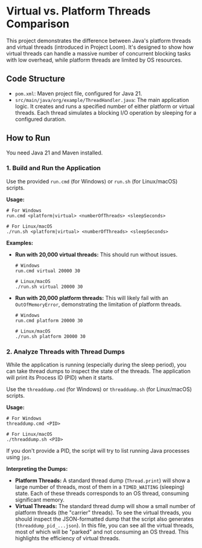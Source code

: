 # Virtual vs. Platform Threads Comparison

This project demonstrates the difference between Java's platform threads and virtual threads (introduced in Project Loom). It's designed to show how virtual threads can handle a massive number of concurrent blocking tasks with low overhead, while platform threads are limited by OS resources.

## Code Structure

- `pom.xml`: Maven project file, configured for Java 21.
- `src/main/java/org/example/ThreadHandler.java`: The main application logic. It creates and runs a specified number of either platform or virtual threads. Each thread simulates a blocking I/O operation by sleeping for a configured duration.

## How to Run

You need Java 21 and Maven installed.

### 1. Build and Run the Application

Use the provided `run.cmd` (for Windows) or `run.sh` (for Linux/macOS) scripts.

**Usage:**
```shell
# For Windows
run.cmd <platform|virtual> <numberOfThreads> <sleepSeconds>

# For Linux/macOS
./run.sh <platform|virtual> <numberOfThreads> <sleepSeconds>
```

**Examples:**

- **Run with 20,000 virtual threads:**
  This should run without issues.
  ```shell
  # Windows
  run.cmd virtual 20000 30

  # Linux/macOS
  ./run.sh virtual 20000 30
  ```

- **Run with 20,000 platform threads:**
  This will likely fail with an `OutOfMemoryError`, demonstrating the limitation of platform threads.
  ```shell
  # Windows
  run.cmd platform 20000 30

  # Linux/macOS
  ./run.sh platform 20000 30
  ```

### 2. Analyze Threads with Thread Dumps

While the application is running (especially during the sleep period), you can take thread dumps to inspect the state of the threads. The application will print its Process ID (PID) when it starts.

Use the `threaddump.cmd` (for Windows) or `threaddump.sh` (for Linux/macOS) scripts.

**Usage:**
```shell
# For Windows
threaddump.cmd <PID>

# For Linux/macOS
./threaddump.sh <PID>
```

If you don't provide a PID, the script will try to list running Java processes using `jps`.

**Interpreting the Dumps:**

- **Platform Threads:** A standard thread dump (`Thread.print`) will show a large number of threads, most of them in a `TIMED_WAITING` (sleeping) state. Each of these threads corresponds to an OS thread, consuming significant memory.
- **Virtual Threads:** The standard thread dump will show a small number of platform threads (the "carrier" threads). To see the virtual threads, you should inspect the JSON-formatted dump that the script also generates (`threaddump_pid_...json`). In this file, you can see all the virtual threads, most of which will be "parked" and not consuming an OS thread. This highlights the efficiency of virtual threads.
